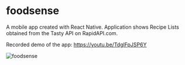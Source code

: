 # foodsense

A mobile app created with React Native. Application shows Recipe Lists obtained from the Tasty API on RapidAPI.com. 

Recorded demo of the app: https://youtu.be/TdglFpJSP6Y 

![foodsense](https://uploads-ssl.webflow.com/651909e5222ad9249885d9ad/6522cf6bc5a8a5ff9258a80b_foodsense.jpg)
